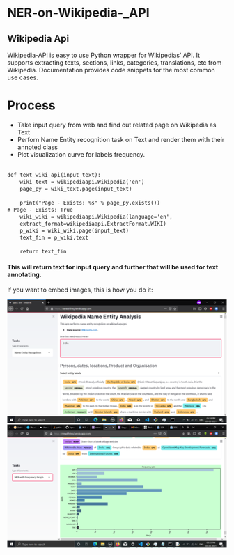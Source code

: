# NER-on-Wikipedia-_API
## Wikipedia Api
Wikipedia-API is easy to use Python wrapper for Wikipedias’ API. It supports extracting texts, sections, links, categories, translations, etc from Wikipedia. Documentation provides code snippets for the most common use cases.


# Process 
* Take input query from web and find out related page on Wikipedia as Text
* Perforn Name Entity recognition task on Text and render them with their annoted class
* Plot visualization curve for labels frequency. 


```import wikipediaapi 

def text_wiki_api(input_text):
    wiki_text = wikipediaapi.Wikipedia('en')
    page_py = wiki_text.page(input_text)
    
    print("Page - Exists: %s" % page_py.exists())
# Page - Exists: True
    wiki_wiki = wikipediaapi.Wikipedia(language='en',
    extract_format=wikipediaapi.ExtractFormat.WIKI)
    p_wiki = wiki_wiki.page(input_text)
    text_fin = p_wiki.text

    return text_fin
```
#### This will return text for input query and further that will be used for text annotating.

If you want to embed images, this is how you do it:

![NER](https://github.com/SqweeksOp/NER-on-Wikipedia-_API/blob/main/Screenshot%20(4).png)
![NER WITH WORD FREQ](https://github.com/SqweeksOp/NER-on-Wikipedia-_API/blob/main/Screenshot%20(3).png)


